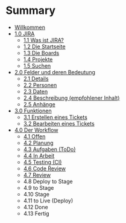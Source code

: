 # Summary

* [Willkommen](README.md)
* [1.0 JIRA](chapter1.md)
  * [1.1 Was ist JIRA?](chapter1/was-ist-jira.md)
  * [1.2 Die Startseite](chapter1/12-die-startseite.md)
  * [1.3 Die Boards](chapter1/die-boards.md)
  * [1.4 Projekte](chapter1/14-projekte.md)
  * [1.5 Suchen](chapter1/15-suchen.md)
* [2.0 Felder und deren Bedeutung](chapter1/felder-und-deren-bedeutung.md)
  * [2.1 Details](chapter1/felder-und-deren-bedeutung/31-details.md)
  * [2.2 Personen](chapter1/felder-und-deren-bedeutung/32-personen.md)
  * [2.3 Daten](chapter1/felder-und-deren-bedeutung/33-daten.md)
  * [2.4 Beschreibung \(empfohlener Inhalt\)](chapter1/felder-und-deren-bedeutung/34-beschreibung.md)
  * [2.5 Anhänge](chapter1/felder-und-deren-bedeutung/35-anhange.md)
* [3.0 Funktionen](30-funktionen.md)
  * [3.1 Erstellen eines Tickets](30-funktionen/31-erstellen-eines-tickets.md)
  * [3.2 Bearbeiten eines Tickets](30-funktionen/32-bearbeiten-eines-tickets.md)
* [4.0 Der Workflow](40-der-workflow.md)
  * [4.1 Offen](40-der-workflow/42-offen.md)
  * [4.2 Planung](40-der-workflow/41-planung.md)
  * [4.3 Aufgaben \(ToDo\)](40-der-workflow/43-aufgaben-todo.md)
  * [4.4 In Arbeit](40-der-workflow/44-in-arbeit.md)
  * [4.5 Testing \(CI\)](40-der-workflow/45-testing-ci.md)
  * [4.6 Code Review](40-der-workflow/code-review.md)
  * [4.7 Review](40-der-workflow/47-review.md)
  * 4.8 Deploy to Stage
  * 4.9 to Stage
  * 4.10 Stage
  * 4.11 to Live \(Deploy\)
  * 4.12 Done
  * 4.13 Fertig

